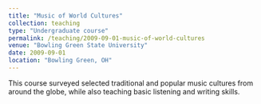 ```yaml
---
title: "Music of World Cultures"
collection: teaching
type: "Undergraduate course"
permalink: /teaching/2009-09-01-music-of-world-cultures
venue: "Bowling Green State University"
date: 2009-09-01
location: "Bowling Green, OH"
---
```


This course surveyed selected traditional and popular music cultures from around the globe, while also teaching basic listening and writing skills.
